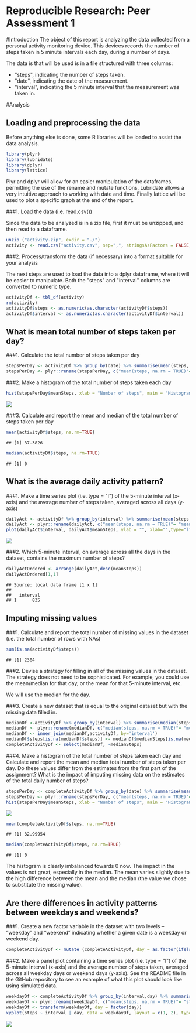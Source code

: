 # Reproducible Research: Peer Assessment 1

#Introduction
The object of this report is analyzing the data collected from a personal activity monitoring device. This devices records the number of steps taken in 5 minute intervals each day, during a number of days.

The data is that will be used is in a file structured with three columns:

- "steps", indicating the number of steps taken.
- "date", indicating the date of the measurement.
- "interval", indicating the 5 minute interval that the measurement was taken in.

#Analysis

## Loading and preprocessing the data

Before anything else is done, some R libraries will be loaded to assist the data analysis.

```r
library(plyr)
library(lubridate)
library(dplyr)
library(lattice)
```
Plyr and dplyr will allow for an easier manipulation of the dataframes, permitting the use of the rename and mutate functions. Lubridate allows a very intuitive approach to working with date and time. Finally lattice will be used to plot a specific graph at the end of the report.  

###1. Load the data (i.e. read.csv())

Since the data to be analyzed is in a zip file, first it must be unzipped, and then read to a dataframe.


```r
unzip ("activity.zip", exdir = "./")
activity <- read.csv("activity.csv", sep=",", stringsAsFactors = FALSE, quote="", dec=".", numerals = "no.loss", header=FALSE, col.names=c("steps","date", "interval"),blank.lines.skip=TRUE,skip=1)
```

###2. Process/transform the data (if necessary) into a format suitable for your analysis

The next steps are used to load the data into a dplyr dataframe, where it will be easier to manipulate. Both the "steps" and "interval" columns are converted to numeric type.


```r
activityDf <- tbl_df(activity)
rm(activity)
activityDf$steps <- as.numeric(as.character(activityDf$steps))
activityDf$interval <- as.numeric(as.character(activityDf$interval))
```

## What is mean total number of steps taken per day?


###1. Calculate the total number of steps taken per day


```r
stepsPerDay <- activityDf %>% group_by(date) %>% summarise(mean(steps, na.rm=TRUE))
stepsPerDay <- plyr::rename(stepsPerDay, c("mean(steps, na.rm = TRUE)"= "meanSteps"))
```

###2. Make a histogram of the total number of steps taken each day


```r
hist(stepsPerDay$meanSteps, xlab = "Number of steps", main = "Histogram of the total number of steps taken each day")
```

![](PA1_template_files/figure-html/histStepsPerDay-1.png) 

###3. Calculate and report the mean and median of the total number of steps taken per day


```r
mean(activityDf$steps, na.rm=TRUE)
```

```
## [1] 37.3826
```

```r
median(activityDf$steps, na.rm=TRUE)
```

```
## [1] 0
```

## What is the average daily activity pattern?

###1. Make a time series plot (i.e. type = "l") of the 5-minute interval (x-axis) and the average number of steps taken, averaged across all days (y-axis)


```r
dailyAct <- activityDf %>% group_by(interval) %>% summarise(mean(steps, na.rm=TRUE))
dailyAct <- plyr::rename(dailyAct, c("mean(steps, na.rm = TRUE)"= "meanSteps"))
plot(dailyAct$interval, dailyAct$meanSteps, ylab = "", xlab="",type="l")
```

![](PA1_template_files/figure-html/plotDailyPattern-1.png) 

###2. Which 5-minute interval, on average across all the days in the dataset, contains the maximum number of steps?


```r
dailyActOrdered <- arrange(dailyAct,desc(meanSteps))
dailyActOrdered[1,1]
```

```
## Source: local data frame [1 x 1]
## 
##   interval
## 1      835
```

## Imputing missing values

###1. Calculate and report the total number of missing values in the dataset (i.e. the total number of rows with NAs)


```r
sum(is.na(activityDf$steps))
```

```
## [1] 2304
```

###2. Devise a strategy for filling in all of the missing values in the dataset. The strategy does not need to be sophisticated. For example, you could use the mean/median for that day, or the mean for that 5-minute interval, etc.

We will use the median for the day.

###3. Create a new dataset that is equal to the original dataset but with the missing data filled in.


```r
medianDf <-activityDf %>% group_by(interval) %>% summarise(median(steps, na.rm=TRUE))
medianDf <- plyr::rename(medianDf, c("median(steps, na.rm = TRUE)"= "medianSteps"))
medianDf <- inner_join(medianDf,activityDf, by='interval')
medianDf$steps[is.na(medianDf$steps)] <- medianDf$medianSteps[is.na(medianDf$steps)]
completeActivityDf <- select(medianDf, -medianSteps)
```

###4. Make a histogram of the total number of steps taken each day and Calculate and report the mean and median total number of steps taken per day. Do these values differ from the estimates from the first part of the assignment? What is the impact of imputing missing data on the estimates of the total daily number of steps?


```r
stepsPerDay <- completeActivityDf %>% group_by(date) %>% summarise(mean(steps, na.rm=TRUE))
stepsPerDay <- plyr::rename(stepsPerDay, c("mean(steps, na.rm = TRUE)"= "meanSteps"))
hist(stepsPerDay$meanSteps, xlab = "Number of steps", main = "Histogram of the total number of steps taken each day")
```

![](PA1_template_files/figure-html/imputtingValues-1.png) 

```r
mean(completeActivityDf$steps, na.rm=TRUE)
```

```
## [1] 32.99954
```

```r
median(completeActivityDf$steps, na.rm=TRUE)
```

```
## [1] 0
```

The histogram is clearly imbalanced towards 0 now. The impact in the values is not great, especially in the median. The mean varies slightly due to the high difference between the mean and the median (the value we chose to substitute the missing value).

## Are there differences in activity patterns between weekdays and weekends?

###1. Create a new factor variable in the dataset with two levels – “weekday” and “weekend” indicating whether a given date is a weekday or weekend day.


```r
completeActivityDf <- mutate (completeActivityDf, day = as.factor(ifelse(wday(ymd(date), label = TRUE)%in% c("Sat","Sun"), "weekend", "weekday")))
```

###2. Make a panel plot containing a time series plot (i.e. type = "l") of the 5-minute interval (x-axis) and the average number of steps taken, averaged across all weekday days or weekend days (y-axis). See the README file in the GitHub repository to see an example of what this plot should look like using simulated data.


```r
weekdayDf <- completeActivityDf %>% group_by(interval,day) %>% summarise(mean(steps, na.rm=TRUE))
weekdayDf <- plyr::rename(weekdayDf, c("mean(steps, na.rm = TRUE)"= "steps"))
weekdayDf <- transform(weekdayDf, day = factor(day))
xyplot(steps ~ interval | day, data = weekdayDf, layout = c(1, 2), type ='l', xlab="Interval", ylab="Number of steps")
```

![](PA1_template_files/figure-html/activityPattern-1.png) 



